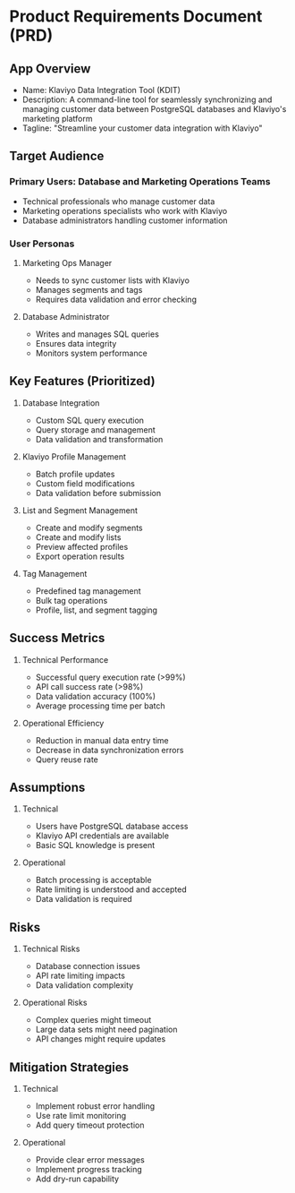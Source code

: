 # Product Requirements Document (PRD)

## App Overview

- Name: Klaviyo Data Integration Tool (KDIT)
- Description: A command-line tool for seamlessly synchronizing and managing customer data between PostgreSQL databases and Klaviyo's marketing platform
- Tagline: "Streamline your customer data integration with Klaviyo"

## Target Audience

### Primary Users: Database and Marketing Operations Teams

- Technical professionals who manage customer data
- Marketing operations specialists who work with Klaviyo
- Database administrators handling customer information

### User Personas

1. Marketing Ops Manager

   - Needs to sync customer lists with Klaviyo
   - Manages segments and tags
   - Requires data validation and error checking

2. Database Administrator
   - Writes and manages SQL queries
   - Ensures data integrity
   - Monitors system performance

## Key Features (Prioritized)

1. Database Integration

   - Custom SQL query execution
   - Query storage and management
   - Data validation and transformation

2. Klaviyo Profile Management

   - Batch profile updates
   - Custom field modifications
   - Data validation before submission

3. List and Segment Management

   - Create and modify segments
   - Create and modify lists
   - Preview affected profiles
   - Export operation results

4. Tag Management
   - Predefined tag management
   - Bulk tag operations
   - Profile, list, and segment tagging

## Success Metrics

1. Technical Performance

   - Successful query execution rate (>99%)
   - API call success rate (>98%)
   - Data validation accuracy (100%)
   - Average processing time per batch

2. Operational Efficiency
   - Reduction in manual data entry time
   - Decrease in data synchronization errors
   - Query reuse rate

## Assumptions

1. Technical

   - Users have PostgreSQL database access
   - Klaviyo API credentials are available
   - Basic SQL knowledge is present

2. Operational
   - Batch processing is acceptable
   - Rate limiting is understood and accepted
   - Data validation is required

## Risks

1. Technical Risks

   - Database connection issues
   - API rate limiting impacts
   - Data validation complexity

2. Operational Risks
   - Complex queries might timeout
   - Large data sets might need pagination
   - API changes might require updates

## Mitigation Strategies

1. Technical

   - Implement robust error handling
   - Use rate limit monitoring
   - Add query timeout protection

2. Operational
   - Provide clear error messages
   - Implement progress tracking
   - Add dry-run capability
